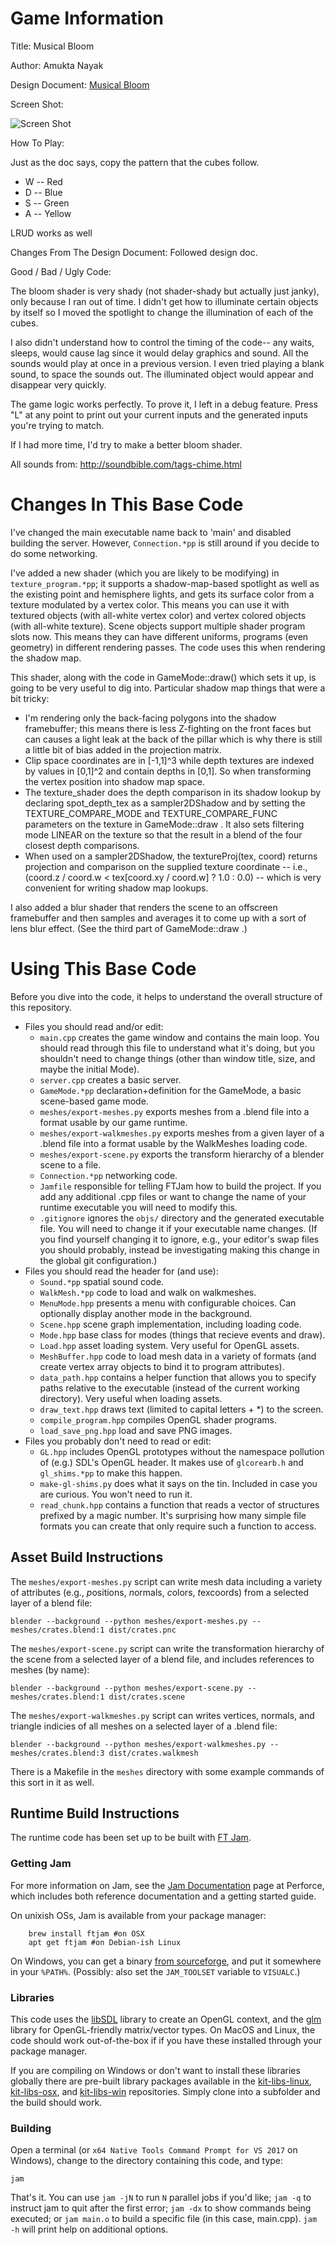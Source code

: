 # Game Information

Title: Musical Bloom

Author: Amukta Nayak

Design Document: [Musical Bloom](http://graphics.cs.cmu.edu/courses/15-466-f18/game3-designs/ishmaelj/)

Screen Shot:

![Screen Shot](screenshot.png)

How To Play:

Just as the doc says, copy the pattern that the cubes follow.

* W -- Red
* D -- Blue
* S -- Green
* A -- Yellow

LRUD works as well

Changes From The Design Document:
Followed design doc.

Good / Bad / Ugly Code:

The bloom shader is very shady (not shader-shady but actually just janky), only because I ran out of time.
I didn't get how to illuminate certain objects by itself so I moved the spotlight to change the
illumination of each of the cubes.

I also didn't understand how to control the timing of the code-- any waits, sleeps, would cause lag since it would delay graphics and sound.
All the sounds would play at once in a previous version. I even tried playing a blank sound, to space the sounds out.
The illuminated object would appear and disappear very quickly.

The game logic works perfectly. To prove it, I left in a debug feature. Press "L" at any point
to print out your current inputs and the generated inputs you're trying to match.

If I had more time, I'd try to make a better bloom shader.

All sounds from: http://soundbible.com/tags-chime.html

# Changes In This Base Code

I've changed the main executable name back to 'main' and disabled building the server. However, ```Connection.*pp``` is still around if you decide to do some networking.

I've added a new shader (which you are likely to be modifying) in ```texture_program.*pp```; it supports a shadow-map-based spotlight as well as the existing point and hemisphere lights, and gets its surface color from a texture modulated by a vertex color. This means you can use it with textured objects (with all-white vertex color) and vertex colored objects (with all-white texture).
Scene objects support multiple shader program slots now. This means they can have different uniforms, programs (even geometry) in different rendering passes. The code uses this when rendering the shadow map.

This shader, along with the code in GameMode::draw() which sets it up, is going to be very useful to dig into. Particular shadow map things that were a bit tricky:

 - I'm rendering only the back-facing polygons into the shadow framebuffer; this means there is less Z-fighting on the front faces but can causes a light leak at the back of the pillar which is why there is still a little bit of bias added in the projection matrix.
 - Clip space coordinates are in [-1,1]^3 while depth textures are indexed by values in [0,1]^2 and contain depths in [0,1]. So when transforming the vertex position into shadow map space.
 - The texture_shader does the depth comparison in its shadow lookup by declaring spot_depth_tex as a sampler2DShadow and by setting the TEXTURE_COMPARE_MODE and TEXTURE_COMPARE_FUNC parameters on the texture in GameMode::draw . It also sets filtering mode LINEAR on the texture so that the result in a blend of the four closest depth comparisons.
 - When used on a sampler2DShadow, the textureProj(tex, coord) returns projection and comparison on the supplied texture coordinate -- i.e., (coord.z / coord.w < tex[coord.xy / coord.w] ? 1.0 : 0.0) -- which is very convenient for writing shadow map lookups.

I also added a blur shader that renders the scene to an offscreen framebuffer and then samples and averages it to come up with a sort of lens blur effect. (See the third part of GameMode::draw .)

# Using This Base Code

Before you dive into the code, it helps to understand the overall structure of this repository.
- Files you should read and/or edit:
    - ```main.cpp``` creates the game window and contains the main loop. You should read through this file to understand what it's doing, but you shouldn't need to change things (other than window title, size, and maybe the initial Mode).
    - ```server.cpp``` creates a basic server.
    - ```GameMode.*pp``` declaration+definition for the GameMode, a basic scene-based game mode.
    - ```meshes/export-meshes.py``` exports meshes from a .blend file into a format usable by our game runtime.
    - ```meshes/export-walkmeshes.py``` exports meshes from a given layer of a .blend file into a format usable by the WalkMeshes loading code.
    - ```meshes/export-scene.py``` exports the transform hierarchy of a blender scene to a file.
	- ```Connection.*pp``` networking code.
    - ```Jamfile``` responsible for telling FTJam how to build the project. If you add any additional .cpp files or want to change the name of your runtime executable you will need to modify this.
    - ```.gitignore``` ignores the ```objs/``` directory and the generated executable file. You will need to change it if your executable name changes. (If you find yourself changing it to ignore, e.g., your editor's swap files you should probably, instead be investigating making this change in the global git configuration.)
- Files you should read the header for (and use):
	- ```Sound.*pp``` spatial sound code.
    - ```WalkMesh.*pp``` code to load and walk on walkmeshes.
    - ```MenuMode.hpp``` presents a menu with configurable choices. Can optionally display another mode in the background.
    - ```Scene.hpp``` scene graph implementation, including loading code.
    - ```Mode.hpp``` base class for modes (things that recieve events and draw).
    - ```Load.hpp``` asset loading system. Very useful for OpenGL assets.
    - ```MeshBuffer.hpp``` code to load mesh data in a variety of formats (and create vertex array objects to bind it to program attributes).
    - ```data_path.hpp``` contains a helper function that allows you to specify paths relative to the executable (instead of the current working directory). Very useful when loading assets.
    - ```draw_text.hpp``` draws text (limited to capital letters + *) to the screen.
    - ```compile_program.hpp``` compiles OpenGL shader programs.
    - ```load_save_png.hpp``` load and save PNG images.
- Files you probably don't need to read or edit:
    - ```GL.hpp``` includes OpenGL prototypes without the namespace pollution of (e.g.) SDL's OpenGL header. It makes use of ```glcorearb.h``` and ```gl_shims.*pp``` to make this happen.
    - ```make-gl-shims.py``` does what it says on the tin. Included in case you are curious. You won't need to run it.
    - ```read_chunk.hpp``` contains a function that reads a vector of structures prefixed by a magic number. It's surprising how many simple file formats you can create that only require such a function to access.

## Asset Build Instructions

The ```meshes/export-meshes.py``` script can write mesh data including a variety of attributes (e.g., *p*ositions, *n*ormals, *c*olors, *t*excoords) from a selected layer of a blend file:

```
blender --background --python meshes/export-meshes.py -- meshes/crates.blend:1 dist/crates.pnc
```

The ```meshes/export-scene.py``` script can write the transformation hierarchy of the scene from a selected layer of a blend file, and includes references to meshes (by name):

```
blender --background --python meshes/export-scene.py -- meshes/crates.blend:1 dist/crates.scene
```

The ```meshes/export-walkmeshes.py``` script can writes vertices, normals, and triangle indicies of all meshes on a selected layer of a .blend file:

```
blender --background --python meshes/export-walkmeshes.py -- meshes/crates.blend:3 dist/crates.walkmesh
```

There is a Makefile in the ```meshes``` directory with some example commands of this sort in it as well.

## Runtime Build Instructions

The runtime code has been set up to be built with [FT Jam](https://www.freetype.org/jam/).

### Getting Jam

For more information on Jam, see the [Jam Documentation](https://www.perforce.com/documentation/jam-documentation) page at Perforce, which includes both reference documentation and a getting started guide.

On unixish OSs, Jam is available from your package manager:
```
	brew install ftjam #on OSX
	apt get ftjam #on Debian-ish Linux
```

On Windows, you can get a binary [from sourceforge](https://sourceforge.net/projects/freetype/files/ftjam/2.5.2/ftjam-2.5.2-win32.zip/download),
and put it somewhere in your `%PATH%`.
(Possibly: also set the `JAM_TOOLSET` variable to `VISUALC`.)

### Libraries

This code uses the [libSDL](https://www.libsdl.org/) library to create an OpenGL context, and the [glm](https://glm.g-truc.net) library for OpenGL-friendly matrix/vector types.
On MacOS and Linux, the code should work out-of-the-box if if you have these installed through your package manager.

If you are compiling on Windows or don't want to install these libraries globally there are pre-built library packages available in the
[kit-libs-linux](https://github.com/ixchow/kit-libs-linux),
[kit-libs-osx](https://github.com/ixchow/kit-libs-osx),
and [kit-libs-win](https://github.com/ixchow/kit-libs-win) repositories.
Simply clone into a subfolder and the build should work.

### Building

Open a terminal (or ```x64 Native Tools Command Prompt for VS 2017``` on Windows), change to the directory containing this code, and type:

```
jam
```

That's it. You can use ```jam -jN``` to run ```N``` parallel jobs if you'd like; ```jam -q``` to instruct jam to quit after the first error; ```jam -dx``` to show commands being executed; or ```jam main.o``` to build a specific file (in this case, main.cpp).  ```jam -h``` will print help on additional options.
